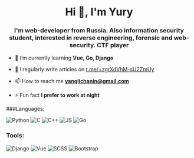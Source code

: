 <h1 align="center">Hi 👋, I'm Yury</h1>
<h3 align="center">I'm web-developer from Russia. Also information security student, interested in reverse engineering, forensic and web-security. CTF player</h3>

- 🌱 I’m currently learning **Vue, Go, Django**

- 📝 I regularly write articles on [t.me/+zgrXdVhM-sU2ZmUy](t.me/+zgrXdVhM-sU2ZmUy)

- 📫 How to reach me **yanglichanin@gmail.com**

- ⚡ Fun fact **I prefer to work at night**

###Languages:

![Python](https://img.shields.io/badge/-Python-090909?style=for-the-badge&logo=python&logoColor=yellow) ![C](https://img.shields.io/badge/-C-090909?style=for-the-badge&logo=C&logoColor=blue) ![C++](https://img.shields.io/badge/-C++-090909?style=for-the-badge&logo=C%2b%2b&logoColor=blue) ![JS](https://img.shields.io/badge/-JavaScript-090909?style=for-the-badge&logo=javascript) ![Go](https://img.shields.io/badge/-GO-090909?style=for-the-badge&logo=go)

### Tools:

![Django](https://img.shields.io/badge/-Django-090909?style=for-the-badge&logo=django&logoColor=20aa76) ![Vue](https://img.shields.io/badge/-Vue-090909?style=for-the-badge&logo=vuedotjs&logoColor=20aa76) ![SCSS](https://img.shields.io/badge/-Scss-090909?style=for-the-badge&logo=sass) ![Bootstrap](https://img.shields.io/badge/-Bootstrap-090909?style=for-the-badge&logo=Bootstrap)
